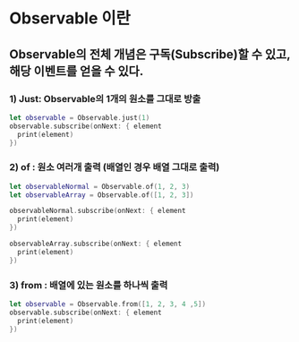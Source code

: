 # Observable 이란 

## Observable의 전체 개념은 구독(Subscribe)할 수 있고, 해당 이벤트를 얻을 수 있다. 

### 1) Just: Observable의 1개의 원소를 그대로 방출
```swift
let observable = Observable.just(1) 
observable.subscribe(onNext: { element
  print(element)
})
```
### 2) of : 원소 여러개 출력 (배열인 경우 배열 그대로 출력) 
```swift
let observableNormal = Observable.of(1, 2, 3)
let observableArray = Observable.of([1, 2, 3])

observableNormal.subscribe(onNext: { element
  print(element)
})

observableArray.subscribe(onNext: { element
  print(element)
})

```
### 3) from : 배열에 있는 원소를 하나씩 출력 
```swift
let observable = Observable.from([1, 2, 3, 4 ,5])
observable.subscribe(onNext: { element
  print(element)
})
```
